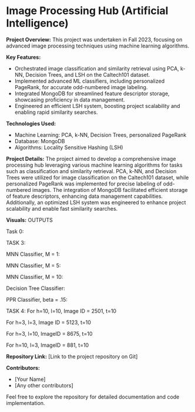 # Image Processing Hub (Artificial Intelligence)

**Project Overview:**
This project was undertaken in Fall 2023, focusing on advanced image processing techniques using machine learning algorithms.

**Key Features:**
- Orchestrated image classification and similarity retrieval using PCA, k-NN, Decision Trees, and LSH on the Caltech101 dataset.
- Implemented advanced ML classifiers, including personalized PageRank, for accurate odd-numbered image labeling.
- Integrated MongoDB for streamlined feature descriptor storage, showcasing proficiency in data management.
- Engineered an efficient LSH system, boosting project scalability and enabling rapid similarity searches.

**Technologies Used:**
- Machine Learning: PCA, k-NN, Decision Trees, personalized PageRank
- Database: MongoDB
- Algorithms: Locality Sensitive Hashing (LSH)

**Project Details:**
The project aimed to develop a comprehensive image processing hub leveraging various machine learning algorithms for tasks such as classification and similarity retrieval. PCA, k-NN, and Decision Trees were utilized for image classification on the Caltech101 dataset, while personalized PageRank was implemented for precise labeling of odd-numbered images. The integration of MongoDB facilitated efficient storage of feature descriptors, enhancing data management capabilities. Additionally, an optimized LSH system was engineered to enhance project scalability and enable fast similarity searches.

**Visuals:**
OUTPUTS

Task 0:







TASK 3:

MNN Classifier, M = 1:



















MNN Classifier, M = 5:

























MNN Classifier, M = 10:

















Decision Tree Classifier:













PPR Classifier, beta = .15:











TASK 4:
For h=10, l=10, Image ID = 2501, t=10









For h=3, l=3, Image ID = 5123, t=10
















For h=3, l=10, ImageID = 8675, t=10



For h=10, l=3, ImageID = 881, t=10


**Repository Link:**
[Link to the project repository on Git]

**Contributors:**
- [Your Name]
- [Any other contributors]

Feel free to explore the repository for detailed documentation and code implementation.
